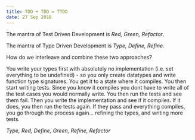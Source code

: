 ```yaml
---
title: TDD + TDD = TTDD
date: 27 Sep 2018
---
```



The mantra of Test Driven Development is *Red, Green, Refactor*.

The mantra of Type Driven Development is *Type, Define, Refine*.

How do we interleave and combine these two approaches?

You write your types first with absolutely no implementation (i.e. set everything to be undefined) - so you only create datatypes and write function type signatures. You get it to a state where it compiles. You then start writing tests. Since you know it compiles you dont have to write all of the test cases you would normally write. You then run the tests and see them fail. Then you write the implementation and see if it compiles. If it does, you then run the tests again. If they pass and everything compiles, you go through the process again... refining the types, and writing more tests.

*Type, Red, Define, Green, Refine, Refactor*
